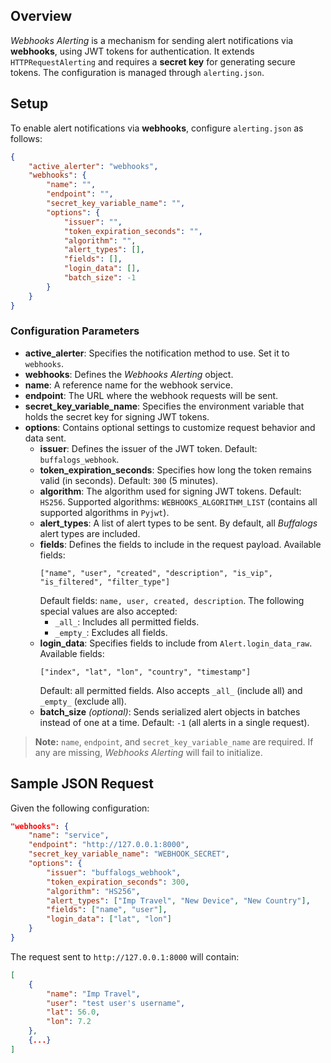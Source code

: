 ## Overview

*Webhooks Alerting* is a mechanism for sending alert notifications via **webhooks**, using JWT tokens for authentication. It extends `HTTPRequestAlerting` and requires a **secret key** for generating secure tokens. The configuration is managed through `alerting.json`.

## Setup

To enable alert notifications via **webhooks**, configure `alerting.json` as follows:

```json
{
    "active_alerter": "webhooks",
    "webhooks": {
        "name": "",
        "endpoint": "",
        "secret_key_variable_name": "",
        "options": {
            "issuer": "",
            "token_expiration_seconds": "",
            "algorithm": "",
            "alert_types": [],
            "fields": [],
            "login_data": [],
            "batch_size": -1
        }
    }
}
```

### Configuration Parameters

- **active_alerter**: Specifies the notification method to use. Set it to `webhooks`.
- **webhooks**: Defines the *Webhooks Alerting* object.
- **name**: A reference name for the webhook service.
- **endpoint**: The URL where the webhook requests will be sent.
- **secret_key_variable_name**: Specifies the environment variable that holds the secret key for signing JWT tokens.
- **options**: Contains optional settings to customize request behavior and data sent.
  - **issuer**: Defines the issuer of the JWT token. Default: `buffalogs_webhook`.
  - **token_expiration_seconds**: Specifies how long the token remains valid (in seconds). Default: `300` (5 minutes).
  - **algorithm**: The algorithm used for signing JWT tokens. Default: `HS256`. Supported algorithms: `WEBHOOKS_ALGORITHM_LIST` (contains all supported algorithms in `Pyjwt`).
  - **alert_types**: A list of alert types to be sent. By default, all *Buffalogs* alert types are included.
  - **fields**: Defines the fields to include in the request payload. Available fields:
    ```
    ["name", "user", "created", "description", "is_vip", "is_filtered", "filter_type"]
    ```
    Default fields: `name, user, created, description`. The following special values are also accepted:
    - `_all_`: Includes all permitted fields.
    - `_empty_`: Excludes all fields.
  - **login_data**: Specifies fields to include from `Alert.login_data_raw`. Available fields:
    ```
    ["index", "lat", "lon", "country", "timestamp"]
    ```
    Default: all permitted fields. Also accepts `_all_` (include all) and `_empty_` (exclude all).
  - **batch_size** *(optional)*: Sends serialized alert objects in batches instead of one at a time. Default: `-1` (all alerts in a single request).

> **Note:** `name`, `endpoint`, and `secret_key_variable_name` are required. If any are missing, *Webhooks Alerting* will fail to initialize.

## Sample JSON Request

Given the following configuration:

```json
"webhooks": {
    "name": "service",
    "endpoint": "http://127.0.0.1:8000",
    "secret_key_variable_name": "WEBHOOK_SECRET",
    "options": {
        "issuer": "buffalogs_webhook",
        "token_expiration_seconds": 300,
        "algorithm": "HS256",
        "alert_types": ["Imp Travel", "New Device", "New Country"],
        "fields": ["name", "user"],  
        "login_data": ["lat", "lon"]
    }
}
```

The request sent to `http://127.0.0.1:8000` will contain:

```json
[
    {
        "name": "Imp Travel",
        "user": "test user's username",
        "lat": 56.0,
        "lon": 7.2
    },
    {...}
]
```

